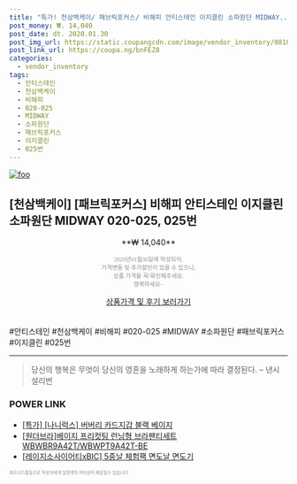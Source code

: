 ```yaml
--- 
title: "특가! 천삼백케이/ 패브릭포커스/ 비해피 안티스테인 이지클린 소파원단 MIDWAY..." 
post_money: ₩. 14,040 
post_date: dt. 2020.01.30 
post_img_url: https://static.coupangcdn.com/image/vendor_inventory/0810/5a26951c296586715cd1ae91086af9a38fbfcc2484a19323e6a969452cee.jpg 
post_link_url: https://coupa.ng/bnFEZ8 
categories: 
  - vendor_inventory 
tags: 
  - 안티스테인 
  - 천삼백케이 
  - 비해피 
  - 020-025 
  - MIDWAY 
  - 소파원단 
  - 패브릭포커스 
  - 이지클린 
  - 025번 
--- 
```

[![foo](https://static.coupangcdn.com/image/vendor_inventory/0810/5a26951c296586715cd1ae91086af9a38fbfcc2484a19323e6a969452cee.jpg)](https://coupa.ng/bnFEZ8) 

## [천삼백케이] [패브릭포커스] 비해피 안티스테인 이지클린 소파원단 MIDWAY 020-025, 025번 
<p style="text-align: center;">**₩ 14,040**</p> 
<p style="text-align: center;"><span style="color: #898c8f; font-family: Georgia,Times,serif; font-size: 0.75em;">2020년01월30일에 작성되어, <br>가격변동 및 추가할인이 있을 수 있으니,<br> 상품 가격을 꼭!확인해주세요.<br>행복하세요~</span> 
</p>	 
<div markdown="0" style="text-align: center;"><a href="https://coupa.ng/bnFEZ8" class="btn btn--success">상품가격 및 후기 보러가기</a></div> 
<br><br> 
  #안티스테인 #천삼백케이 #비해피 #020-025 #MIDWAY #소파원단 #패브릭포커스 #이지클린 #025번 
<hr> 

> 당신의 행복은 무엇이 당신의 영혼을 노래하게 하는가에 따라 결정된다. – 낸시 설리번 


### POWER LINK

* <a href="https://blog.naver.com/an0733/221790614773" target="_blank">[특가] [나니럭스] 버버리 카드지갑 블랙 베이지</a>
* <a href="https://blog.naver.com/santokki14/221781309225" target="_blank">[원더브라]베이지 프리컷팅 런닝형 브라팬티세트 WBWBR9A42T/WBWPT9A42T-BE</a>
* <a href="https://blog.naver.com/sakai111/221776745780" target="_blank">[레이지소사이어티xBIC] 5중날 체험팩 면도날 면도기</a>

<span style="color: #898c8f; font-family: Georgia,Times,serif; font-size: 0.55em;">파트너스활동으로 작성자에게 일정액의 커미션이 제공될수 있습니다.</span> 

